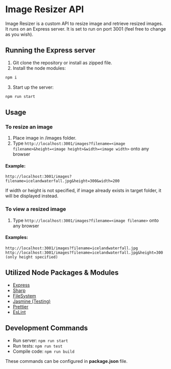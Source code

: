 # Image Resizer API

Image Resizer is a custom API to resize image and retrieve resized images. 
It runs on an Express server.
It is set to run on port 3001 (feel free to change as you wish).

## Running the Express server

1. Git clone the repository or install as zipped file.
2. Install the node modules:

```bash
npm i 
```
3. Start up the server:

```bash
npm run start
```

## Usage

### To resize an image
1. Place image in /images folder. 
2. Type `http://localhost:3001/images?filename=<image filename>&height=<image height>&width=<image width>` onto any browser
#### Example:
```
http://localhost:3001/images?filename=icelandwaterfall.jpg&height=300&width=200
```
If width or height is not specified, if image already exists in target folder, it will be displayed instead.

### To view a resized image
1. Type `http://localhost:3001/images?filename=<image filename>` onto any browser
#### Examples:
```
http://localhost:3001/images?filename=icelandwaterfall.jpg
http://localhost:3001/images?filename=icelandwaterfall.jpg&height=300  (only height specified)
```


## Utilized Node Packages & Modules
* [Express](https://expressjs.com/)
* [Sharp](https://www.npmjs.com/package/sharp)
* [FileSystem](https://www.npmjs.com/package/fs)
* [Jasmine (Testing)](https://www.npmjs.com/package/jasmine)
* [Prettier](https://www.npmjs.com/package/prettier)
* [EsLint](https://www.npmjs.com/package/eslint)


## Development Commands
* Run server: ```npm run start```
* Run tests: ```npm run test ```
* Compile code: ```npm run build```

These commands can be configured in **package.json** file.